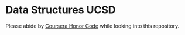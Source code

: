 # Data Structures UCSD
Please abide by [Coursera Honor Code](https://learner.coursera.help/hc/en-us/articles/209818863-Coursera-Honor-Code) while looking into this repository.
